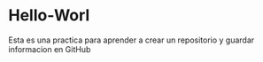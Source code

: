 # Hello-Worl
Esta es una practica para aprender a crear un repositorio y guardar informacion en GitHub



